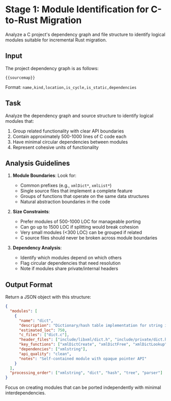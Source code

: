 # Stage 1: Module Identification for C-to-Rust Migration

Analyze a C project's dependency graph and file structure to identify logical modules suitable for incremental Rust migration.

## Input

The project dependency graph is as follows:

```
{{sourcemap}}
```

Format: `name,kind,location,is_cycle,is_static,dependencies`

## Task

Analyze the dependency graph and source structure to identify logical modules that:

1. Group related functionality with clear API boundaries
2. Contain approximately 500-1000 lines of C code each
3. Have minimal circular dependencies between modules
4. Represent cohesive units of functionality

## Analysis Guidelines

1. **Module Boundaries**: Look for:
   - Common prefixes (e.g., `xmlDict*`, `xmlList*`)
   - Single source files that implement a complete feature
   - Groups of functions that operate on the same data structures
   - Natural abstraction boundaries in the code

2. **Size Constraints**:
   - Prefer modules of 500-1000 LOC for manageable porting
   - Can go up to 1500 LOC if splitting would break cohesion
   - Very small modules (<300 LOC) can be grouped if related
   - C source files should never be broken across module boundaries

3. **Dependency Analysis**:
   - Identify which modules depend on which others
   - Flag circular dependencies that need resolution
   - Note if modules share private/internal headers

## Output Format

Return a JSON object with this structure:

```json
{
  "modules": [
    {
      "name": "dict",
      "description": "Dictionary/hash table implementation for string interning",
      "estimated_loc": 750,
      "c_files": ["dict.c"],
      "header_files": ["include/libxml/dict.h", "include/private/dict.h"],
      "key_functions": ["xmlDictCreate", "xmlDictFree", "xmlDictLookup"],
      "dependencies": ["xmlstring"],
      "api_quality": "clean",
      "notes": "Self-contained module with opaque pointer API"
    }
  ],
  "processing_order": ["xmlstring", "dict", "hash", "tree", "parser"]
}
```

Focus on creating modules that can be ported independently with minimal interdependencies.